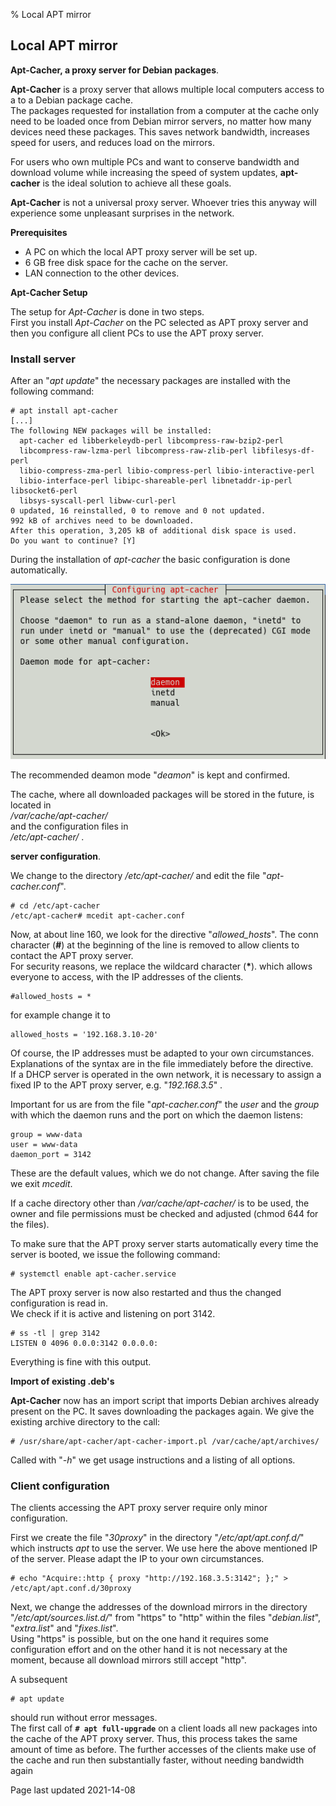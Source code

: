 % Local APT mirror

## Local APT mirror

**Apt-Cacher, a proxy server for Debian packages**.

**Apt-Cacher** is a proxy server that allows multiple local computers access to a
to a Debian package cache.  
The packages requested for installation from a computer at the cache only need to be loaded once from Debian mirror servers, no matter how many devices need these packages. This saves network bandwidth, increases speed for users, and reduces load on the mirrors.

For users who own multiple PCs and want to conserve bandwidth and download volume while increasing the speed of system updates, **apt-cacher** is the ideal solution to achieve all these goals.

**Apt-Cacher** is not a universal proxy server. Whoever tries this anyway will experience some unpleasant surprises in the network.

**Prerequisites**

+ A PC on which the local APT proxy server will be set up.
+ 6 GB free disk space for the cache on the server.
+ LAN connection to the other devices.

**Apt-Cacher Setup**

The setup for *Apt-Cacher* is done in two steps.  
First you install *Apt-Cacher* on the PC selected as APT proxy server and then you configure all client PCs to use the APT proxy server.

### Install server

After an "*apt update*" the necessary packages are installed with the following command:

~~~
# apt install apt-cacher
[...]
The following NEW packages will be installed:
  apt-cacher ed libberkeleydb-perl libcompress-raw-bzip2-perl
  libcompress-raw-lzma-perl libcompress-raw-zlib-perl libfilesys-df-perl
  libio-compress-zma-perl libio-compress-perl libio-interactive-perl
  libio-interface-perl libipc-shareable-perl libnetaddr-ip-perl libsocket6-perl
  libsys-syscall-perl libww-curl-perl
0 updated, 16 reinstalled, 0 to remove and 0 not updated.
992 kB of archives need to be downloaded.
After this operation, 3,205 kB of additional disk space is used.
Do you want to continue? [Y]
~~~

During the installation of *apt-cacher* the basic configuration is done automatically.

![Configuration of apt-cacher](./images/apt-localmirror/apt-cacher-config.png)

The recommended deamon mode "*deamon*" is kept and confirmed.

The cache, where all downloaded packages will be stored in the future, is located in  
*/var/cache/apt-cacher/*  
and the configuration files in  
*/etc/apt-cacher/* .

**server configuration**.

We change to the directory */etc/apt-cacher/* and edit the file "*apt-cacher.conf*".

~~~
# cd /etc/apt-cacher
/etc/apt-cacher# mcedit apt-cacher.conf
~~~

Now, at about line 160, we look for the directive "*allowed_hosts*". The conn character (**#**) at the beginning of the line is removed to allow clients to contact the APT proxy server.  
For security reasons, we replace the wildcard character (**\***). which allows everyone to access, with the IP addresses of the clients.

~~~
#allowed_hosts = *
~~~

for example change it to

~~~
allowed_hosts = '192.168.3.10-20'
~~~

Of course, the IP addresses must be adapted to your own circumstances. Explanations of the syntax are in the file immediately before the directive.  
If a DHCP server is operated in the own network, it is necessary to assign a fixed IP to the APT proxy server, e.g. "*192.168.3.5*" .

Important for us are from the file "*apt-cacher.conf*" the *user* and the *group* with which the daemon runs and the port on which the daemon listens:

~~~
group = www-data
user = www-data
daemon_port = 3142
~~~

These are the default values, which we do not change. After saving the file we exit *mcedit*.

If a cache directory other than */var/cache/apt-cacher/* is to be used, the owner and file permissions must be checked and adjusted (chmod 644 for the files).

To make sure that the APT proxy server starts automatically every time the server is booted, we issue the following command:

~~~
# systemctl enable apt-cacher.service
~~~

The APT proxy server is now also restarted and thus the changed configuration is read in.  
We check if it is active and listening on port 3142.

~~~
# ss -tl | grep 3142
LISTEN 0 4096 0.0.0:3142 0.0.0.0:
~~~

Everything is fine with this output.

**Import of existing .deb's**

**Apt-Cacher** now has an import script that imports Debian archives already present on the PC. It saves downloading the packages again. We give the existing archive directory to the call:

~~~
# /usr/share/apt-cacher/apt-cacher-import.pl /var/cache/apt/archives/
~~~

Called with "*-h*" we get usage instructions and a listing of all options.

### Client configuration

The clients accessing the APT proxy server require only minor configuration.

First we create the file "*30proxy*" in the directory "*/etc/apt/apt.conf.d/*" which instructs *apt* to use the server. We use here the above mentioned IP of the server. Please adapt the IP to your own circumstances.

~~~
# echo "Acquire::http { proxy "http://192.168.3.5:3142"; };" > /etc/apt/apt.conf.d/30proxy
~~~

Next, we change the addresses of the download mirrors in the directory "*/etc/apt/sources.list.d/*" from "https" to "http" within the files "*debian.list*", "*extra.list*" and "*fixes.list*".  
Using "https" is possible, but on the one hand it requires some configuration effort and on the other hand it is not necessary at the moment, because all download mirrors still accept "http".

A subsequent

~~~
# apt update
~~~

should run without error messages.  
The first call of **`# apt full-upgrade`** on a client loads all new packages into the cache of the APT proxy server. Thus, this process takes the same amount of time as before. The further accesses of the clients make use of the cache and run then substantially faster, without needing bandwidth again

<div id="rev">Page last updated 2021-14-08</div>
